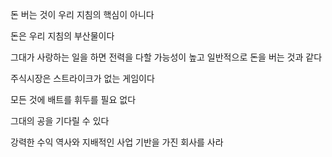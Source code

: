 돈 버는 것이 우리 지침의 핵심이 아니다

돈은 우리 지침의 부산물이다

그대가 사랑하는 일을 하면 전력을 다할 가능성이 높고 일반적으로 돈을 버는 것과 같다

주식시장은 스트라이크가 없는 게임이다

모든 것에 배트를 휘두를 필요 없다

그대의 공을 기다릴 수 있다

강력한 수익 역사와 지배적인 사업 기반을 가진 회사를 사라

